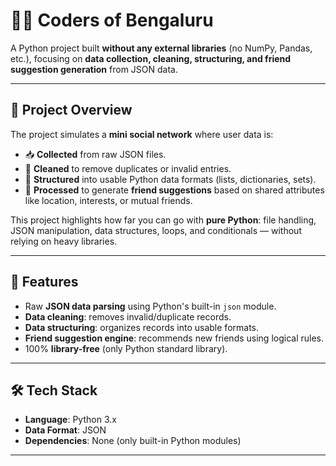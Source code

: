 # 👨‍💻 Coders of Bengaluru

A Python project built **without any external libraries** (no NumPy, Pandas, etc.), focusing on **data collection, cleaning, structuring, and friend suggestion generation** from JSON data.

---

## 📖 Project Overview
The project simulates a **mini social network** where user data is:
- 📥 **Collected** from raw JSON files.  
- 🧹 **Cleaned** to remove duplicates or invalid entries.  
- 📂 **Structured** into usable Python data formats (lists, dictionaries, sets).  
- 🤝 **Processed** to generate **friend suggestions** based on shared attributes like location, interests, or mutual friends.  

This project highlights how far you can go with **pure Python**: file handling, JSON manipulation, data structures, loops, and conditionals — without relying on heavy libraries.

---

## 🚀 Features
- Raw **JSON data parsing** using Python's built-in `json` module.  
- **Data cleaning**: removes invalid/duplicate records.  
- **Data structuring**: organizes records into usable formats.  
- **Friend suggestion engine**: recommends new friends using logical rules.  
- 100% **library-free** (only Python standard library).  

---

## 🛠️ Tech Stack
- **Language**: Python 3.x  
- **Data Format**: JSON  
- **Dependencies**: None (only built-in Python modules)  

---



